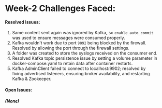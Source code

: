 # Week-2 Challenges Faced:
#### Resolved Issues:
1. Same content sent again was ignored by Kafka, so `enable_auto_commit` was used to ensure messages were consumed properly.
2. Kafka wouldn't work due to port `9092` being blocked by the firewall. Resolved by allowing the port through the firewall settings.
3. A folder was created to store the syslogs received on the consumer end.
4. Resolved Kafka topic persistence issue by setting a volume parameter in docker-compose.yaml to retain data after container restarts.
5. Kafka AdminClient failed to connect to localhost:9902; resolved by fixing advertised listeners, ensuring broker availability, and restarting Kafka & Zookeeper.
#### Open Issues:
##### (None)
